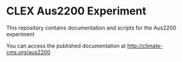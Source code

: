 # CLEX Aus2200 Experiment

This repository contains documentation and scripts for the Aus2200 experiment

You can access the published documentation at http://climate-cms.org/aus2200
